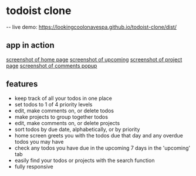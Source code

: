 # todoist clone
--
live demo: https://lookingcoolonavespa.github.io/todoist-clone/dist/

## app in action
[screenshot of home page](https://i.postimg.cc/7P38pMqW/Screenshot-from-2021-12-30-20-33-00.png)
[screenshot of upcoming](https://i.postimg.cc/ncT8LFjK/Screenshot-from-2021-12-30-20-33-31.png)
[screenshot of project page](https://i.postimg.cc/wT98HyvT/Screenshot-from-2021-12-30-20-33-43.png)
[screenshot of comments popup](https://i.postimg.cc/0jYsn7yh/Screenshot-from-2021-12-30-20-34-00.png)


## features
- keep track of all your todos in one place
- set todos to 1 of 4 priority levels
- edit, make comments on, or delete todos
- make projects to group together todos
- edit, make comments on, or delete projects
- sort todos by due date, alphabetically, or by priority
- home screen greets you with the todos due that day and any overdue todos you may have
- check any todos you have due in the upcoming 7 days in the 'upcoming' tab
- easily find your todos or projects with the search function
- fully responsive
